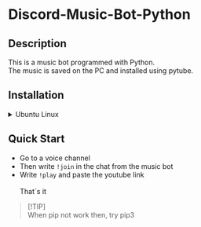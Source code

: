 # Discord-Music-Bot-Python

## Description

This is a music bot programmed with Python. <br>
The music is saved on the PC and installed using pytube.

## Installation



<details>

<summary>Ubuntu Linux</summary>

### Installation

Fill out the `config file` with your bot token and your chat ID. <br>
Then you can install the libraries.


```python
   pip install discord.py
   pip install pytube
   pip install yt-dlp
   pip install discord-ext-bot
   pip install asyncio
```
install ffmpeg: <br> https://cran.r-project.org/web/packages/act/vignettes/install_ffmpeg.html
</details>

## Quick Start
- Go to a voice channel
- Then write `!join` in the chat from the music bot
- Write `!play` and paste the youtube link
  <br><br>
That´s it

> [!TIP]\
> When pip not work then, try pip3


